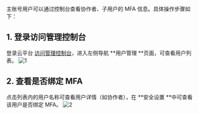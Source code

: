 主账号用户可以通过控制台查看协作者、子用户的 MFA 信息。具体操作步骤如下：
## 1. 登录访问管理控制台
登录云平台 [访问管理控制台](http://console.tce.fsphere.cn/cam)，进入左侧导航 **用户管理 **页面，可查看用户列表。
![1](http://imgcache.tce.fsphere.cn/static/mc.qcloudimg.com/static/img/85778d7b92ecc8e2e3d4620eadf55029/image.png)
## 2. 查看是否绑定 MFA
点击列表内的用户名称可查看用户详情（如协作者），在 **安全设置 **中可查看该用户是否绑定 MFA。
![2](http://imgcache.tce.fsphere.cn/static/mc.qcloudimg.com/static/img/d7287b4ee1506dddb11296f47fee39c0/image.png)
